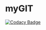 # myGIT
[![Codacy Badge](https://api.codacy.com/project/badge/Grade/fc25c11da7e342fdbc5a4cebb76ce168)](https://app.codacy.com/manual/Xokyopo/myGIT?utm_source=github.com&utm_medium=referral&utm_content=Xokyopo/myGIT&utm_campaign=Badge_Grade_Dashboard)